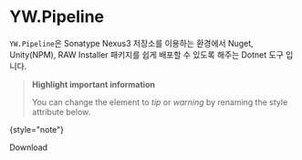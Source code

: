# YW.Pipeline

`YW.Pipeline`은 Sonatype Nexus3 저장소를 이용하는 환경에서 Nuget, Unity(NPM), RAW Installer 패키지를 쉽게 배포할 수 있도록 해주는 Dotnet 도구 입니다.

> **Highlight important information**
>
> You can change the element to *tip* or *warning* by renaming the style attribute below.
>
{style="note"}


Download <res resource-id="sample">